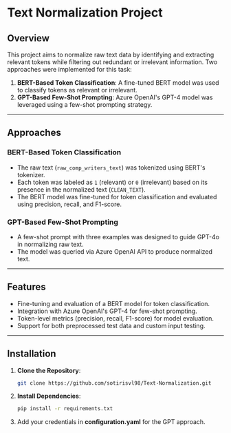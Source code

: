 # Text Normalization Project

## Overview
This project aims to normalize raw text data by identifying and extracting relevant tokens while filtering out redundant or irrelevant information. Two approaches were implemented for this task:

1. **BERT-Based Token Classification**: A fine-tuned BERT model was used to classify tokens as relevant or irrelevant.
2. **GPT-Based Few-Shot Prompting**: Azure OpenAI's GPT-4 model was leveraged using a few-shot prompting strategy.

---

## Approaches

### **BERT-Based Token Classification**
- The raw text (`raw_comp_writers_text`) was tokenized using BERT's tokenizer.
- Each token was labeled as `1` (relevant) or `0` (irrelevant) based on its presence in the normalized text (`CLEAN_TEXT`).
- The BERT model was fine-tuned for token classification and evaluated using precision, recall, and F1-score.

### **GPT-Based Few-Shot Prompting**
- A few-shot prompt with three examples was designed to guide GPT-4o in normalizing raw text.
- The model was queried via Azure OpenAI API to produce normalized text.

---

## Features
- Fine-tuning and evaluation of a BERT model for token classification.
- Integration with Azure OpenAI's GPT-4 for few-shot prompting.
- Token-level metrics (precision, recall, F1-score) for model evaluation.
- Support for both preprocessed test data and custom input testing.

---

## Installation

1. **Clone the Repository**:
   ``` bash
   git clone https://github.com/sotirisvl98/Text-Normalization.git
   ```
  
2. **Install Dependencies**: 
    ```bash
    pip install -r requirements.txt 
    ```

3. Add your credentials in **configuration.yaml** for the GPT approach.
